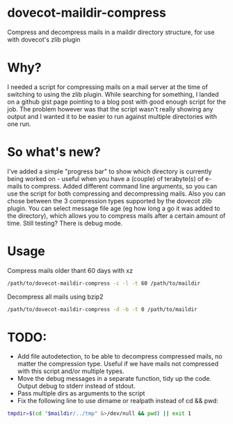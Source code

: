 # dovecot-maildir-compress
Compress and decompress mails in a maildir directory structure, for use with dovecot's zlib plugin

# Why?
I needed a script for compressing mails on a mail server at the time of switching to using the zlib plugin. While searching for something, I landed on a github gist page pointing to a blog post with good enough script for the job. The problem however was that the script wasn't really showing any output and I wanted it to be easier to run against multiple directories with one run.

# So what's new?
I've added a simple "progress bar" to show which directory is currently being worked on - useful when you have a (couple) of terabyte(s) of e-mails to compress. Added different command line arguments, so you can use the script for both compressing and decompressing mails. Also you can chose between the 3 compression types supported by the dovecot zlib plugin. You can select message file age (eg how long a go it was added to the directory), which allows you to compress mails after a certain amount of time.
Still testing? There is debug mode.

# Usage
Compress mails older thant 60 days with xz
```bash
/path/to/dovecot-maildir-compress -c -l -t 60 /path/to/maildir
```
Decompress all mails using bzip2
```bash
/path/to/dovecot-maildir-compress -d -b -t 0 /path/to/maildir
```

# TODO:
- Add file autodetection, to be able to decompress compressed mails, no matter the compression type. Useful if we have mails not compressed with this script and/or multiple types.
- Move the debug messages in a separate function, tidy up the code. Output debug to stderr instead of stdout.
- Pass multiple dirs as arguments to the script
- Fix the following line to use dirname or realpath instead of cd && pwd:
```bash
tmpdir=$(cd "$maildir/../tmp" &>/dev/null && pwd) || exit 1
```
